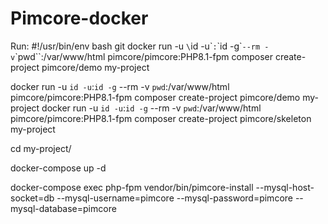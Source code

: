 # Pimcore-docker
Run:
#!/usr/bin/env bash
git
docker run -u `\`id -u\``:`\`id -g\`` --rm -v `\`pwd\``:/var/www/html pimcore/pimcore:PHP8.1-fpm composer create-project pimcore/demo my-project

docker run -u `id -u`:`id -g` --rm -v `pwd`:/var/www/html pimcore/pimcore:PHP8.1-fpm composer create-project pimcore/demo my-project
docker run -u `id -u`:`id -g` --rm -v `pwd`:/var/www/html pimcore/pimcore:PHP8.1-fpm composer create-project pimcore/skeleton my-project

cd my-project/

docker-compose up -d

docker-compose exec php-fpm vendor/bin/pimcore-install --mysql-host-socket=db --mysql-username=pimcore --mysql-password=pimcore --mysql-database=pimcore

